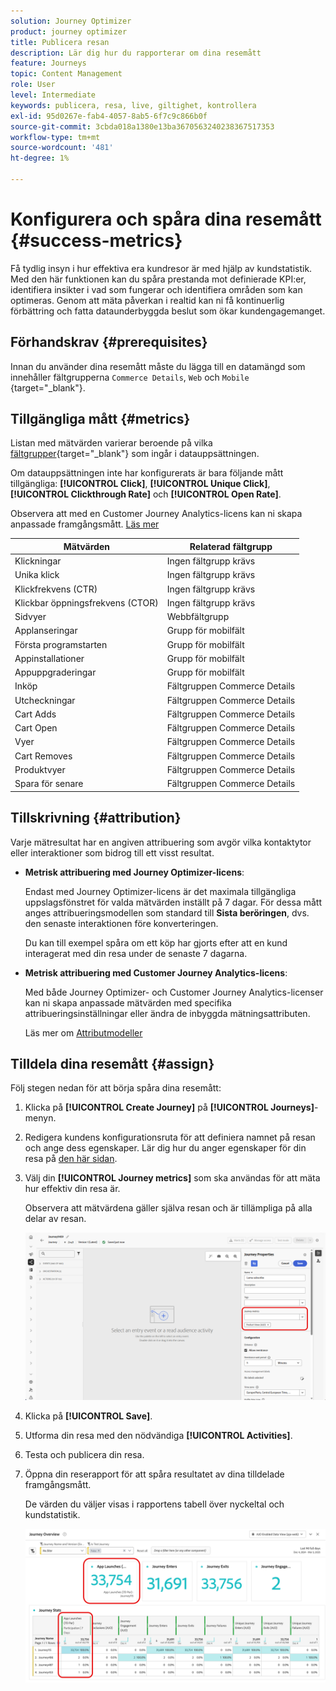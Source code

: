```yaml
---
solution: Journey Optimizer
product: journey optimizer
title: Publicera resan
description: Lär dig hur du rapporterar om dina resemått
feature: Journeys
topic: Content Management
role: User
level: Intermediate
keywords: publicera, resa, live, giltighet, kontrollera
exl-id: 95d0267e-fab4-4057-8ab5-6f7c9c866b0f
source-git-commit: 3cbda018a1380e13ba3670563240238367517353
workflow-type: tm+mt
source-wordcount: '481'
ht-degree: 1%

---
```


# Konfigurera och spåra dina resemått {#success-metrics}

Få tydlig insyn i hur effektiva era kundresor är med hjälp av kundstatistik. Med den här funktionen kan du spåra prestanda mot definierade KPI:er, identifiera insikter i vad som fungerar och identifiera områden som kan optimeras. Genom att mäta påverkan i realtid kan ni få kontinuerlig förbättring och fatta dataunderbyggda beslut som ökar kundengagemanget.

## Förhandskrav {#prerequisites}

Innan du använder dina resemått måste du lägga till en datamängd som innehåller fältgrupperna `Commerce Details`, `Web` och `Mobile` [](https://experienceleague.adobe.com/docs/experience-platform/xdm/tutorials/create-schema-ui.html#field-group){target="_blank"}.

## Tillgängliga mått {#metrics}

Listan med mätvärden varierar beroende på vilka [fältgrupper](https://experienceleague.adobe.com/docs/experience-platform/xdm/tutorials/create-schema-ui.html#field-group){target="_blank"} som ingår i datauppsättningen.

Om datauppsättningen inte har konfigurerats är bara följande mått tillgängliga: **[!UICONTROL Click]**, **[!UICONTROL Unique Click]**, **[!UICONTROL Clickthrough Rate]** och **[!UICONTROL Open Rate]**.

Observera att med en Customer Journey Analytics-licens kan ni skapa anpassade framgångsmått. [Läs mer](https://experienceleague.adobe.com/en/docs/analytics-platform/using/cja-components/cja-calcmetrics/cm-workflow/participation-metric)


| Mätvärden | Relaterad fältgrupp |
|-|-|
| Klickningar | Ingen fältgrupp krävs |
| Unika klick | Ingen fältgrupp krävs |
| Klickfrekvens (CTR) | Ingen fältgrupp krävs |
| Klickbar öppningsfrekvens (CTOR) | Ingen fältgrupp krävs |
| Sidvyer | Webbfältgrupp |
| Applanseringar | Grupp för mobilfält |
| Första programstarten | Grupp för mobilfält |
| Appinstallationer | Grupp för mobilfält |
| Appuppgraderingar | Grupp för mobilfält |
| Inköp | Fältgruppen Commerce Details |
| Utcheckningar | Fältgruppen Commerce Details |
| Cart Adds | Fältgruppen Commerce Details |
| Cart Open | Fältgruppen Commerce Details |
| Vyer | Fältgruppen Commerce Details |
| Cart Removes | Fältgruppen Commerce Details |
| Produktvyer | Fältgruppen Commerce Details |
| Spara för senare | Fältgruppen Commerce Details |

## Tillskrivning {#attribution}

Varje mätresultat har en angiven attribuering som avgör vilka kontaktytor eller interaktioner som bidrog till ett visst resultat.

* **Metrisk attribuering med Journey Optimizer-licens**:

  Endast med Journey Optimizer-licens är det maximala tillgängliga uppslagsfönstret för valda mätvärden inställt på 7 dagar. För dessa mått anges attribueringsmodellen som standard till **Sista beröringen**, dvs. den senaste interaktionen före konverteringen.

  Du kan till exempel spåra om ett köp har gjorts efter att en kund interagerat med din resa under de senaste 7 dagarna.

* **Metrisk attribuering med Customer Journey Analytics-licens**:

  Med både Journey Optimizer- och Customer Journey Analytics-licenser kan ni skapa anpassade mätvärden med specifika attribueringsinställningar eller ändra de inbyggda mätningsattributen.

  Läs mer om [Attributmodeller](https://experienceleague.adobe.com/en/docs/analytics-platform/using/cja-dataviews/component-settings/attribution#attribution-models)

## Tilldela dina resemått {#assign}

Följ stegen nedan för att börja spåra dina resemått:

1. Klicka på **[!UICONTROL Create Journey]** på **[!UICONTROL Journeys]**-menyn.

1. Redigera kundens konfigurationsruta för att definiera namnet på resan och ange dess egenskaper. Lär dig hur du anger egenskaper för din resa på [den här sidan](../building-journeys/journey-properties.md).

1. Välj din **[!UICONTROL Journey metrics]** som ska användas för att mäta hur effektiv din resa är.

   Observera att mätvärdena gäller själva resan och är tillämpliga på alla delar av resan.

   ![](assets/success_metric.png)

1. Klicka på **[!UICONTROL Save]**.

1. Utforma din resa med den nödvändiga **[!UICONTROL Activities]**.

1. Testa och publicera din resa.

1. Öppna din reserapport för att spåra resultatet av dina tilldelade framgångsmått.

   De värden du väljer visas i rapportens tabell över nyckeltal och kundstatistik.

   ![](assets/success_metric_2.png)
